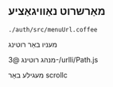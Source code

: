 ## מאַרשרוט נאַוויגאַציע

`./auth/src/menuUrl.coffee`

מעניו באַר רוטינג

מנהג רוטינג
@3-/urlli/Path.js

מעגילע באַר
scrollc